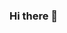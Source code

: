 ### Hi there 👋

<!--
**Cedric-Perauer/Cedric-Perauer** is a ✨ _special_ ✨ repository because its `README.md` (this file) appears on your GitHub profile.
[![Cedric's github stats](https://github-readme-stats.vercel.app/api?username=Cedric-Perauer)](https://github.com/Cedric-Perauer/github-readme-stats)

Here are some ideas to get you started:

- 🔭 I’m currently working on ...
- 🌱 I’m currently learning ...
- 👯 I’m looking to collaborate on ...
- 🤔 I’m looking for help with ...
- 💬 Ask me about ...
- 📫 How to reach me: ...
- 😄 Pronouns: ...
- ⚡ Fun fact: ...
-->
